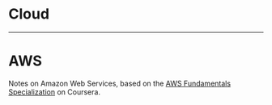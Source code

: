 # Cloud

----------

# AWS

Notes on Amazon Web Services, based on the [AWS Fundamentals Specialization](https://www.coursera.org/specializations/aws-fundamentals) on Coursera.